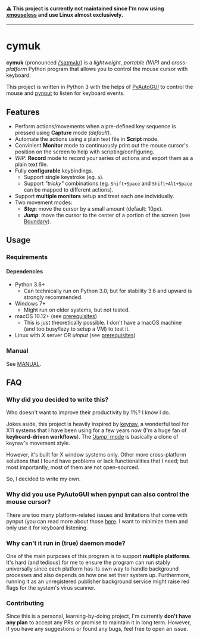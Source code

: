 #### :warning: This project is currently not maintained since I'm now using [xmouseless](https://github.com/jbensmann/xmouseless) and use Linux almost exclusively.

---

# cymuk

**cymuk** (pronounced
[/ˈsaɪmʌk/](http://ipa-reader.xyz/?text=%CB%88sa%C9%AAm%CA%8Ck&voice=Joey)) is a _lightweight_, _portable (WIP)_ and _cross-platform_ Python program that allows you to control the mouse cursor with keyboard.

This project is written in Python 3 with the helps of [PyAutoGUI](https://pyautogui.readthedocs.io/en/latest/) to control the mouse and [pynput](https://pynput.readthedocs.io/en/latest/) to listen for keyboard events.

## Features

- Perform actions/movements when a pre-defined key sequence is pressed using **Capture** mode _(default)_.
- Automate the actions using a plain text file in **Script** mode.
- Convinient **Monitor** mode to continuously print out the mouse cursor's position on the screen to help with scripting/configuring.
- _WIP_: **Record** mode to record your series of actions and export them as a plain text file.
- Fully **configurable** keybindings.
	- Support single keystroke (eg. `a`).
	- Support _"tricky"_ combinations (eg. `Shift+Space` and `Shift+Alt+Space` can be mapped to different actions).
- Support **multiple monitors** setup and treat each one individually.
- Two movement modes:
	- _**Step**_: move the cursor by a small amount (default: 10px).
	- _**Jump**_: move the cursor to the center of a portion of the screen (see [Boundary](docs/MANUAL.md#boundary)).

## Usage

### Requirements

#### Dependencies

- Python 3.6+
	- Can technically run on Python 3.0, but for stability 3.6 and upward is strongly recommended.
- Windows 7+
	- Might run on older systems, but not tested.
- macOS 10.12+ (see [prerequisites](https://pynput.readthedocs.io/en/latest/limitations.html#macos))
	- This is just theoretically possible. I don't have a macOS machine (and too busy/lazy to setup a VM) to test it.
- Linux with _X_ server OR _uinput_ (see
  [prerequisites](https://pynput.readthedocs.io/en/latest/limitations.html#linux))

### Manual

See [MANUAL](docs/MANUAL.md).


## FAQ

### Why did you decided to write this?

Who doesn't want to improve their productivity by 1%? I know I do.

Jokes aside, this project is heavily inspired by [keynav](https://github.com/jordansissel/keynav), a wonderful tool for X11 systems that I have been using for a few years now (I'm a huge fan of **keyboard-driven workflows**). The [_'Jump'_ mode](docs/MANUAL.md#boundary) is basically a clone of keynav's movement style.

However, it's built for X window systems only. Other more cross-platform solutions that I found have problems or lack functionalities that I need; but most importantly, most of them are not open-sourced.

So, I decided to write my own.

### Why did you use PyAutoGUI when pynput can also control the mouse cursor?

There are too many platform-related issues and limitations that come with pynput (you can read more about those [here](https://pyautogui.readthedocs.io/en/latest/limitations.html). I want to minimize them and only use it for keyboard listening.

### Why can't it run in (true) daemon mode?

One of the main purposes of this program is to support **multiple platforms**. It's hard (and tedious) for me to ensure the program can run stably universally since each platform has its own way to handle background processes and also depends on how one set their system up. Furthermore, running it as an unregistered publisher background service might raise red flags for the system's virus scanner.

### Contributing

Since this is a personal, learning-by-doing project, I'm currently **don't have any plan** to accept any PRs or promise to maintain it in long term. However, if you have any suggestions or found any bugs, feel free to open an issue.
